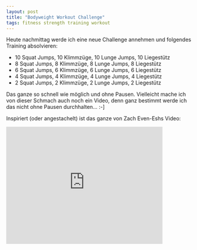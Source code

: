 ```yaml
---
layout: post
title: "Bodyweight Workout Challenge"
tags: fitness strength training workout
---
```


Heute nachmittag werde ich eine neue Challenge annehmen und folgendes Training absolvieren:

* 10 Squat Jumps, 10 Klimmzüge, 10 Lunge Jumps, 10 Liegestütz
* 8 Squat Jumps, 8 Klimmzüge, 8 Lunge Jumps, 8 Liegestütz
* 6 Squat Jumps, 6 Klimmzüge, 6 Lunge Jumps, 6 Liegestütz
* 4 Squat Jumps, 4 Klimmzüge, 4 Lunge Jumps, 4 Liegestütz
* 2 Squat Jumps, 2 Klimmzüge, 2 Lunge Jumps, 2 Liegestütz

Das ganze so schnell wie möglich und ohne Pausen. Vielleicht mache ich von dieser Schmach auch noch ein Video, denn ganz bestimmt werde ich das nicht ohne Pausen durchhalten... :-]

Inspiriert (oder angestachelt) ist das ganze von Zach Even-Eshs Video:

<iframe width="420" height="315" src="http://www.youtube.com/embed/plTvNqoNxkk" frameborder="0"></iframe>
